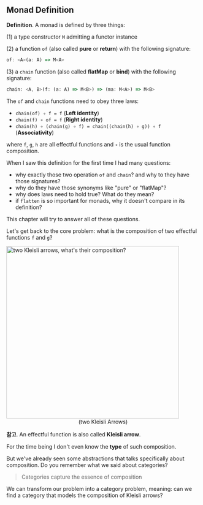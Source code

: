 ## Monad Definition

**Definition**. A monad is defined by three things:

(1) a type constructor `M` admitting a functor instance

(2) a function `of` (also called **pure** or **return**) with the following signature:

```typescript
of: <A>(a: A) => M<A>
```

(3) a `chain` function (also called **flatMap** or **bind**) with the following signature:

```typescript
chain: <A, B>(f: (a: A) => M<B>) => (ma: M<A>) => M<B>
```

The `of` and `chain` functions need to obey three laws:

- `chain(of) ∘ f = f` (**Left identity**)
- `chain(f) ∘ of = f` (**Right identity**)
- `chain(h) ∘ (chain(g) ∘ f) = chain((chain(h) ∘ g)) ∘ f` (**Associativity**)

where `f`, `g`, `h` are all effectful functions and `∘` is the usual function composition.

When I saw this definition for the first time I had many questions:

- why exactly those two operation `of` and `chain`? and why to they have those signatures?
- why do they have those synonyms like "pure" or "flatMap"?
- why does laws need to hold true? What do they mean?
- if `flatten` is so important for monads, why it doesn't compare in its definition?

This chapter will try to answer all of these questions.

Let's get back to the core problem: what is the composition of two effectful functions `f` and `g`?

<img src="/images/kleisli_arrows.png" alt="two Kleisli arrows, what's their composition?" width="450px" />

<center>(two Kleisli Arrows)</center>

**참고**. An effectful function is also called **Kleisli arrow**.

For the time being I don't even know the **type** of such composition.

But we've already seen some abstractions that talks specifically about composition. Do you remember what we said about categories?

> Categories capture the essence of composition

We can transform our problem into a category problem, meaning: can we find a category that models the composition of Kleisli arrows?
